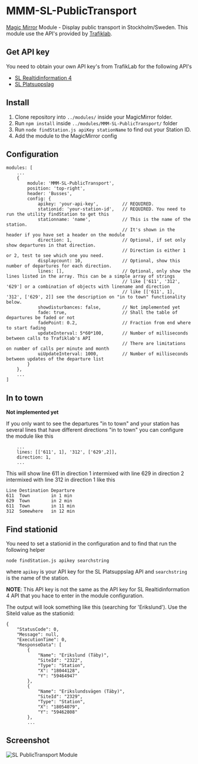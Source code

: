 # MMM-SL-PublicTransport
[Magic Mirror](https://magicmirror.builders/) Module - Display public transport in Stockholm/Sweden. This module use the API's provided by [Trafiklab](https://www.trafiklab.se/api).

## Get API key
You need to obtain your own API key's from TrafikLab for the following API's

* [SL Realtidinformation 4](https://www.trafiklab.se/api/sl-realtidsinformation-4)
* [SL Platsuppslag](https://www.trafiklab.se/api/sl-platsuppslag)

## Install
1. Clone repository into ``../modules/`` inside your MagicMirror folder.
2. Run ``npm install`` inside ``../modules/MMM-SL-PublicTransport/`` folder
3. Run ``node findStation.js apiKey stationName`` to find out your Station ID.
4. Add the module to the MagicMirror config

## Configuration
```
modules: [
    ...
    {
        module: 'MMM-SL-PublicTransport',
        position: 'top-right',
        header: 'Busses',
        config: {
            apikey: 'your-api-key',         // REQUIRED.
            stationid: 'your-station-id',   // REQUIRED. You need to run the utility findStation to get this
            stationname: 'name',            // This is the name of the station. 
                                            // It's shown in the header if you have set a header on the module
            direction: 1,                   // Optional, if set only show departures in that direction.
                                            // Direction is either 1 or 2, test to see which one you need.
            displaycount: 10,               // Optional, show this number of departures for each direction.
            lines: [],                      // Optional, only show the lines listed in the array. This can be a simple array of strings
                                            // like ['611', '312', '629'] or a combination of objects with linename and direction
                                            // like [['611', 1], '312', ['629', 2]] see the description on "in to town" functionality below.  
            showdisturbances: false,        // Not implemented yet
            fade: true,                     // Shall the table of departures be faded or not
            fadePoint: 0.2,                 // Fraction from end where to start fading
            updateInterval: 5*60*100,       // Number of milliseconds between calls to Trafiklab's API
                                            // There are limitations on number of calls per minute and month
            uiUpdateInterval: 1000,         // Number of milliseconds between updates of the departure list 
        }
    },
    ...
]
```
## In to town
__Not implemented yet__

If you only want to see the departures "in to town" and your station has several lines that have different directions "in to town" you can configure the module like this
```
    ...
    lines: [['611', 1], '312', ['629',2]],
    direction: 1,
    ...
```
This will show line 611 in direction 1 intermixed with line 629 in direction 2 intermixed with line 312 in direction 1 like this
```
Line Destination Departure
611  Town        in 1 min
629  Town        in 2 min
611  Town        in 11 min
312  Somewhere   in 12 min 
```

## Find stationid
You need to set a stationid in the configuration and to find that run the following helper

```node findStation.js apikey searchstring```

where ``apikey`` is your API key for the SL Platsuppslag API and ``searchstring`` is the name of the station.

__NOTE__: This API key is not the same as the API key for SL Realtidinformation 4 API that you hace to enter in the module configuration.

The output will look something like this (searching for 'Erikslund'). Use the SiteId value as the stationid:

```
{
    "StatusCode": 0,
    "Message": null,
    "ExecutionTime": 0,
    "ResponseData": [
        {
            "Name": "Erikslund (Täby)",
            "SiteId": "2322",
            "Type": "Station",
            "X": "18044128",
            "Y": "59464947"
        },
        {
            "Name": "Erikslundsvägen (Täby)",
            "SiteId": "2329",
            "Type": "Station",
            "X": "18054079",
            "Y": "59462808"
        },
        ...
```

## Screenshot

![SL PublicTransport Module](https://github.com/boghammar/MMM-SL-PublicTransport/blob/master/docs/ScreenShot1.PNG)

